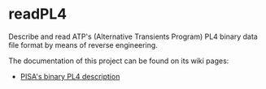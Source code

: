 # readPL4
Describe and read ATP's (Alternative Transients Program) PL4 binary data file format by means of reverse engineering.

The documentation of this project can be found on its wiki pages:
* [PISA's binary PL4 description](https://github.com/ldemattos/readPL4/wiki/PISA's-PL4-Format)

